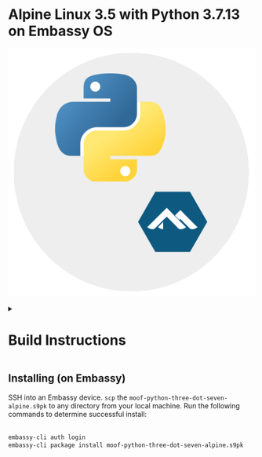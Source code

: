 # Alpine Linux 3.5 with Python 3.7.13 on Embassy OS

![Alpine Linux with Python Logo](./icon.png)


<details>
<summary>

# Build Instructions

</summary>

<details>
<summary>

### Build enviroment

</summary>
Prepare your EmbassyOS build enviroment. In this example we are using Ubuntu 20.04.

#### Dependencies

- [docker](https://docs.docker.com/get-docker)
- [docker-buildx](https://docs.docker.com/buildx/working-with-buildx/)
- [yq](https://mikefarah.gitbook.io/yq)
- [toml](https://crates.io/crates/toml-cli)
- [appmgr](https://github.com/Start9Labs/embassy-os/tree/master/appmgr)
- [make](https://www.gnu.org/software/make/)


1. Install docker
```
curl -fsSL https://get.docker.com -o- | bash
sudo usermod -aG docker "$USER"
exec sudo su -l $USER
```
2. Set buildx as the default builder
```
docker buildx install
docker buildx create --use
```
3. Enable cross-arch emulated builds in docker
```
docker run --privileged --rm linuxkit/binfmt:v0.8
```
4. Install yq
```
sudo snap install yq
```
5. Install essentials build packages
```
sudo apt-get install -y build-essential openssl libssl-dev libc6-dev clang libclang-dev ca-certificates
```
6. Install Rust
```
curl https://sh.rustup.rs -sSf | sh
# Choose nr 1 (default install)
source $HOME/.cargo/env
```
7. Install toml
```
cargo install toml-cli
```
8. Build and install appmgr
```
cd ~/ && git clone https://github.com/Start9Labs/embassy-os.git
cd embassy-os/appmgr/
cargo install --path=. --features=portable --no-default-features && cd ~/
```
Now you are ready to build your first EmbassyOS service

</details>

### Cloning

Clone the project locally. Note the submodule link to the original project(s). 

```
git clone https://github.com/deanhowe/embassy-moof-python-alpine-wrapper.git
cd embassy-moof-python-alpine-wrapper
```

### Building

To build the project, run the following commands:

```
make
```

However you might want to change a few of the configs first - it is your build after all!

</details>

## Installing (on Embassy)

SSH into an Embassy device.
`scp` the `moof-python-three-dot-seven-alpine.s9pk` to any directory from your local machine.
Run the following commands to determine successful install:

```

embassy-cli auth login
embassy-cli package install moof-python-three-dot-seven-alpine.s9pk

```
